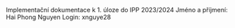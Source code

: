 Implementační dokumentace k 1. úloze do IPP 2023/2024
Jméno a příjmení: Hai Phong Nguyen
Login: xnguye28
